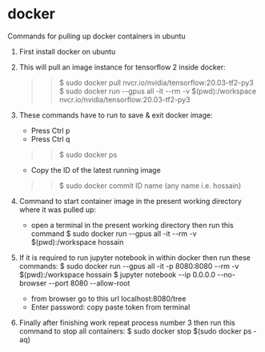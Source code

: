 # docker
Commands for pulling up docker containers in ubuntu

1. First install docker on ubuntu

2. This will pull an image instance for tensorflow 2 inside docker:
   >> $ sudo docker pull nvcr.io/nvidia/tensorflow:20.03-tf2-py3
   >> $ sudo docker run --gpus all -it --rm -v $(pwd):/workspace nvcr.io/nvidia/tensorflow:20.03-tf2-py3
   
3. These commands have to run to save & exit docker image:
   - Press Ctrl p
   - Press Ctrl q
   >> $ sudo docker ps 
   - Copy the ID of the latest running image
   >> $ sudo docker commit ID name         (any name i.e. hossain)

4. Command to start container image in the present working directory where it was pulled up:
   - open a terminal in the present working directory then run this command
   $ sudo docker run --gpus all -it --rm -v $(pwd):/workspace hossain
   
5. If it is required to run jupyter notebook in within docker then run these commands:
   $ sudo docker run --gpus all -it -p 8080:8080 --rm -v $(pwd):/workspace hossain
   $ jupyter notebook --ip 0.0.0.0 --no-browser --port 8080 --allow-root
   - from browser go to this url
     localhost:8080/tree
   - Enter password: copy paste token from terminal
6. Finally after finishing work repeat process number 3 then run this command to stop all containers:
   $ sudo docker stop $(sudo docker ps -aq)


